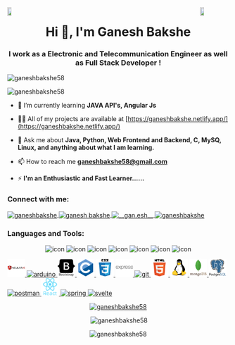 <img align="left" src="https://user-images.githubusercontent.com/65187002/144930161-2f783401-8d27-4fdf-a2f7-cc0ba32f1f1f.gif" width="13%" height="21%" style="display:inline;">
<img align="right" src="https://user-images.githubusercontent.com/65187002/144930161-2f783401-8d27-4fdf-a2f7-cc0ba32f1f1f.gif" width="13%" height="21%" style="display:inline;">

<h1 align="center">Hi 👋, I'm Ganesh Bakshe</h1>
<h3 align="center">I work as a Electronic and Telecommunication Engineer as well as Full Stack Developer !</h3>

<p align="left"> <img src="https://komarev.com/ghpvc/?username=ganeshbakshe58&label=Profile%20views&color=0e75b6&style=flat" alt="ganeshbakshe58" /> </p>
<p align="left"> <img src=https://github-profile-trophy.vercel.app/?username=ganeshbakshe58&theme=monokai&no-frame=true&&title=MultiLanguage,Commits,Repositories,Followers,Stars,PullRequest,) alt="ganeshbakshe58" /></p>

- 🌱 I’m currently learning **JAVA API's, Angular Js**

- 👨‍💻 All of my projects are available at [https://ganeshbakshe.netlify.app/](https://ganeshbakshe.netlify.app/)

- 💬 Ask me about **Java, Python, Web Frontend and Backend, C, MySQ, Linux, and anything about what I am learning.**

- 📫 How to reach me **ganeshbakshe58@gmail.com**

- ⚡ **I'm an Enthusiastic and Fast Learner......**

<h3 align="left">Connect with me:</h3>
<p align="left">
    <a href="https://linkedin.com/in/ganeshbakshe" target="blank">
      <img align="center" src="https://raw.githubusercontent.com/rahuldkjain/github-profile-readme-generator/master/src/images/icons/Social/linked-in-alt.svg" alt="ganeshbakshe" height="30" width="40" />
    </a>
    <a href="https://www.facebook.com/profile.php?id=100010724191392" target="blank">
      <img align="center" src="https://raw.githubusercontent.com/rahuldkjain/github-profile-readme-generator/master/src/images/icons/Social/facebook.svg" alt="ganesh bakshe" height="30" width="40" />
    </a>
    <a href="https://www.instagram.com/__gan.esh__?igsh=ODA1NTc5OTg5Nw==" target="blank">
        <img align="center" src="https://raw.githubusercontent.com/rahuldkjain/github-profile-readme-generator/master/src/images/icons/Social/instagram.svg" alt="__gan.esh__" height="30" width="40" />
    </a>
    <a href="https://www.codechef.com/users/ganeshbakshe" target="blank">
        <img align="center" src="https://cdn.jsdelivr.net/npm/simple-icons@3.1.0/icons/codechef.svg" alt="ganeshbakshe" height="30" width="40" />
    </a>
</p>

<h3 align="left">Languages and Tools:</h3>
<div align="center">
  <img src="https://techstack-generator.vercel.app/java-icon.svg" alt="icon" width="50" height="50" />
  <img src="https://techstack-generator.vercel.app/python-icon.svg" alt="icon" width="50" height="50" />
  <img src="https://techstack-generator.vercel.app/ts-icon.svg" alt="icon" width="50" height="50" />
  <img src="https://techstack-generator.vercel.app/js-icon.svg" alt="icon"width="50" height="50" />
  <img src="https://techstack-generator.vercel.app/react-icon.svg" alt="icon" width="50" height="50" />
  <img src="https://techstack-generator.vercel.app/mysql-icon.svg" alt="icon" width="50" height="50" />
  <img src="https://techstack-generator.vercel.app/github-icon.svg" alt="icon" width="50" height="50" />
</div>
<p align="left"><p align="left"> <a href="https://angular.io" target="_blank" rel="noreferrer"> <img src="https://raw.githubusercontent.com/devicons/devicon/master/icons/angularjs/angularjs-original-wordmark.svg" alt="angularjs" width="40" height="40"/> </a> <a href="https://www.arduino.cc/" target="_blank" rel="noreferrer"> <img src="https://cdn.worldvectorlogo.com/logos/arduino-1.svg" alt="arduino" width="40" height="40"/> </a> <a href="https://getbootstrap.com" target="_blank" rel="noreferrer"> <img src="https://raw.githubusercontent.com/devicons/devicon/master/icons/bootstrap/bootstrap-plain-wordmark.svg" alt="bootstrap" width="40" height="40"/> </a> <a href="https://www.cprogramming.com/" target="_blank" rel="noreferrer"> <img src="https://raw.githubusercontent.com/devicons/devicon/master/icons/c/c-original.svg" alt="c" width="40" height="40"/> </a> <a href="https://www.w3schools.com/css/" target="_blank" rel="noreferrer"> <img src="https://raw.githubusercontent.com/devicons/devicon/master/icons/css3/css3-original-wordmark.svg" alt="css3" width="40" height="40"/> </a> <a href="https://expressjs.com" target="_blank" rel="noreferrer"> <img src="https://raw.githubusercontent.com/devicons/devicon/master/icons/express/express-original-wordmark.svg" alt="express" width="40" height="40"/> </a> <a href="https://git-scm.com/" target="_blank" rel="noreferrer"> <img src="https://www.vectorlogo.zone/logos/git-scm/git-scm-icon.svg" alt="git" width="40" height="40"/> </a> <a href="https://www.w3.org/html/" target="_blank" rel="noreferrer"> <img src="https://raw.githubusercontent.com/devicons/devicon/master/icons/html5/html5-original-wordmark.svg" alt="html5" width="40" height="40"/> </a> <a href="https://www.linux.org/" target="_blank" rel="noreferrer"> <img src="https://raw.githubusercontent.com/devicons/devicon/master/icons/linux/linux-original.svg" alt="linux" width="40" height="40"/> </a> <a href="https://www.mongodb.com/" target="_blank" rel="noreferrer"> <img src="https://raw.githubusercontent.com/devicons/devicon/master/icons/mongodb/mongodb-original-wordmark.svg" alt="mongodb" width="40" height="40"/> </a> <a href="https://www.postgresql.org" target="_blank" rel="noreferrer"> <img src="https://raw.githubusercontent.com/devicons/devicon/master/icons/postgresql/postgresql-original-wordmark.svg" alt="postgresql" width="40" height="40"/> </a> <a href="https://postman.com" target="_blank" rel="noreferrer"> <img src="https://www.vectorlogo.zone/logos/getpostman/getpostman-icon.svg" alt="postman" width="40" height="40"/> </a> <a href="https://reactjs.org/" target="_blank" rel="noreferrer"> <img src="https://raw.githubusercontent.com/devicons/devicon/master/icons/react/react-original-wordmark.svg" alt="react" width="40" height="40"/> </a> <a href="https://spring.io/" target="_blank" rel="noreferrer"> <img src="https://www.vectorlogo.zone/logos/springio/springio-icon.svg" alt="spring" width="40" height="40"/> </a> <a href="https://svelte.dev" target="_blank" rel="noreferrer"> <img src="https://upload.wikimedia.org/wikipedia/commons/1/1b/Svelte_Logo.svg" alt="svelte" width="40" height="40"/> </a> </p>
</p>

<p align="center" >
  <a href="#"><img  src="https://github-readme-stats.vercel.app/api/top-langs/?username=ganeshbakshe58&show_icons=true&theme=ayu-mirage" alt="ganeshbakshe58"/></a>
</p>

<p align="center">&nbsp;<img src="https://github-readme-stats.vercel.app/api?username=ganeshbakshe58&show_icons=true&theme=ayu-mirage&locale=en" alt="ganeshbakshe58" /></p>
<p align="center"><img src="https://github-readme-streak-stats.herokuapp.com/?user=ganeshbakshe58&theme=ayu-mirage" alt="ganeshbakshe58" /></p>
